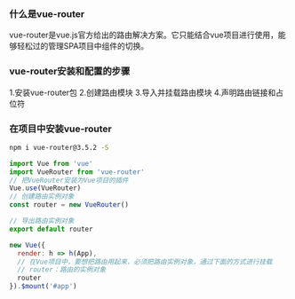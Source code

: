 ### 什么是vue-router
vue-router是vue.js官方给出的路由解决方案。它只能结合vue项目进行使用，能够轻松过的管理SPA项目中组件的切换。

### vue-router安装和配置的步骤
1.安装vue-router包
2.创建路由模块
3.导入并挂载路由模块
4.声明路由链接和占位符

### 在项目中安装vue-router
```bash
npm i vue-router@3.5.2 -S
```

```js
import Vue from 'vue'
import VueRouter from 'vue-router'
// 把VueRouter安装为Vue项目的插件
Vue.use(VueRouter)
// 创建路由实例对象
const router = new VueRouter()

// 导出路由实例对象
export default router
```

```js
new Vue({
  render: h => h(App),
  // 在Vue项目中，要想把路由用起来，必须把路由实例对象，通过下面的方式进行挂载
  // router：路由的实例对象
  router
}).$mount('#app')
```